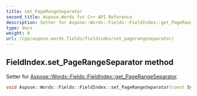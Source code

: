 ```yaml
---
title: set_PageRangeSeparator
second_title: Aspose.Words for C++ API Reference
description: Setter for Aspose::Words::Fields::FieldIndex::get_PageRangeSeparator. 
type: docs
weight: 0
url: /cpp/aspose.words.fields/fieldindex/set_pagerangeseparator/
---
```

## FieldIndex.set_PageRangeSeparator method


Setter for [Aspose::Words::Fields::FieldIndex::get_PageRangeSeparator](./get_pagerangeseparator/).

```cpp
void Aspose::Words::Fields::FieldIndex::set_PageRangeSeparator(const System::String &value)
```

